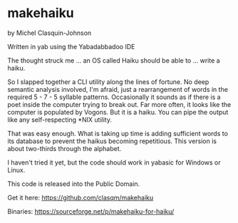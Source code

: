 # makehaiku

by Michel Clasquin-Johnson

Written in yab using the Yabadabbadoo IDE

The thought struck me ... an OS called Haiku should be able to ... write a haiku.

So I slapped together a CLI utility along the lines of fortune. No deep semantic analysis involved, I'm afraid, just a rearrangement of words in the required 5 - 7 - 5 syllable patterns. Occasionally it sounds as if there is a poet inside the computer trying to break out. Far more often, it looks like the computer is populated by Vogons. But it is a haiku. You can pipe the output like any self-respecting *NIX utility.

That was easy enough. What is taking up time is adding sufficient words to its database to prevent the haikus becoming repetitious. This version is about two-thirds through the alphabet.

I haven't tried it yet, but the code should work in yabasic for Windows or Linux.

This code is released into the Public Domain.

Get it here: https://github.com/clasqm/makehaiku

Binaries: https://sourceforge.net/p/makehaiku-for-haiku/
